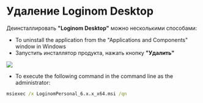 # Удаление Loginom Desktop

Деинсталлировать **"Loginom Desktop"** можно несколькими способами:

* To uninstall the application from the "Applications and Components" window in Windows
* Запустить инсталлятор продукта, нажать кнопку **"Удалить"**

![](../images/personal_msi_remove.png)

* To execute the following command in the command line as the administrator:

```cmd
msiexec /x LoginomPersonal_6.x.x_x64.msi /qn
```
